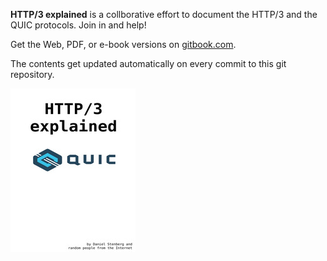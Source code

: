 **HTTP/3 explained** is a collborative effort to document the HTTP/3 and the
QUIC protocols. Join in and help!

Get the Web, PDF, or e-book versions on
[gitbook.com](https://www.gitbook.com/book/bagder/this-is-quic/details).

The contents get updated automatically on every commit to this git repository.

![HTTP/3 explained cover](cover_small.jpg)
